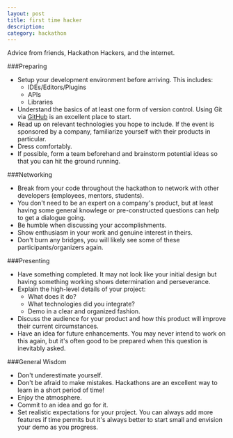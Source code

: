 ```yaml
---
layout: post
title: first time hacker
description:
category: hackathon
---
```


Advice from friends, Hackathon Hackers, and the internet.

###Preparing
* Setup your development environment before arriving. This includes:
  * IDEs/Editors/Plugins
  * APIs
  * Libraries
* Understand the basics of at least one form of version control. Using Git via [GitHub](https://github.com/) is an excellent place to start.
* Read up on relevant technologies you hope to include. If the event is sponsored by a company, familiarize yourself with their products in particular.
* Dress comfortably.
* If possible, form a team beforehand and brainstorm potential ideas so that you can hit the ground running.

###Networking
* Break from your code throughout the hackathon to network with other developers (employees, mentors, students).
* You don't need to be an expert on a company's product, but at least having some general knowlege or pre-constructed questions can help to get a dialogue going.
* Be humble when discussing your accomplishments.
* Show enthusiasm in your work and genuine interest in theirs.
* Don't burn any bridges, you will likely see some of these participants/organizers again.

###Presenting
* Have something completed. It may not look like your initial design but having something working shows determination and perseverance.
* Explain the high-level details of your project:
  * What does it do?
  * What technologies did you integrate?
  * Demo in a clear and organized fashion.
* Discuss the audience for your product and how this product will improve their current circumstances.
* Have an idea for future enhancements. You may never intend to work on this again, but it's often good to be prepared when this question is inevitably asked.

###General Wisdom
* Don't underestimate yourself.
* Don't be afraid to make mistakes. Hackathons are an excellent way to learn in a short period of time!
* Enjoy the atmosphere.
* Commit to an idea and go for it.
* Set realistic expectations for your project. You can always add more features if time permits but it's always better to start small and envision your demo as you progress.

